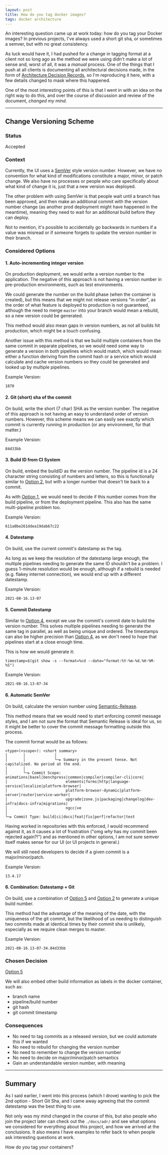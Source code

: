 ```yaml
---
layout: post
title: How do you tag docker images?
tags: docker architecture
---
```


An interesting question came up at work today: how do you tag your Docker images?  In previous projects, I've always used a short git sha, or sometimes a semver, but with no great consistency.

As luck would have it, I had pushed for a change in tagging format at a client not so long ago as the method we were using didn't make a lot of sense and, worst of all, it was a _manual_ process.  One of the things that I push at all clients is documenting all architectural decisions made, in the form of [Architecture Decision Records](/2019/06/29/architecture-decision-records), so I'm reproducing it here, with a few details changed to mask where this happened.

One of the most interesting points of this is that I went in with an idea on the right way to do this, and over the course of discussion and review of the document, _changed my mind_.

---

## Change Versioning Scheme

### Status

Accepted

### Context

Currently, the UI uses a [SemVer](https://semver.org/) style version number. However, we have no convention for what kind of modifications constitute a major, minor, or patch change.  We also have no processes or people who care specifically about what kind of change it is, just that a new version was deployed.

The other problem with using SemVer is that people wait until a branch has been approved, and then make an additional commit with the version number change (as another prod deployment might have happened in the meantime), meaning they need to wait for an additional build before they can deploy.

Not to mention, it's possible to accidentally go backwards in numbers if a value was misread or if someone forgets to update the version number in their branch.

### Considered Options

#### 1. Auto-incrementing integer version

On production deployment, we would write a version number to the application.  The negative of this approach is not having a version number in pre-production environments, such as test environments.

We could generate the number on the build phase (when the container is created), but this means that we might not release versions "in order", as the order of what feature is deployed to production is not guaranteed, although the need to merge `master` into your branch would mean a rebuild, so a new version could be generated.

This method would also mean gaps in version numbers, as not all builds hit production, which might be a touch confusing.

Another issue with this method is that we build multiple containers from the same commit in separate pipelines, so we would need some way to generate a version in both pipelines which would match, which would mean either a function deriving from the commit hash or a service which would calculate and cache version numbers so they could be generated and looked up by multiple pipelines.

Example Version:
```
1870
```

#### 2. Git (short) sha of the commit

On build, write the short (7 char) SHA as the version number.  The negative of this approach is not having an easy to understand order of version numbers.  However, this scheme means we can easily see exactly which commit is currently running in production (or any environment, for that matter.)

Example Version:
```
84d33bb
```

#### 3. Build ID from CI System

On build, embed the buildID as the version number.  The pipeline id is a 24 character string consisting of numbers and letters, so this is functionally similar to [Option 2](#2-git-short-sha-of-the-commit), but with a longer number that doesn't tie back to a commit.

As with [Option 1](#1-auto-incrementing-integer-version), we would need to decide if this number comes from the build pipeline, or from the deployment pipeline.  This also has the same multi-pipeline problem too.

Example Version:
```
611a0be261ddea19dab67c22
```

#### 4. Datestamp

On build, use the current commit's datestamp as the tag.

As long as we keep the resolution of the datestamp large enough, the multiple pipelines needing to generate the same ID shouldn't be a problem.  I guess 1-minute resolution would be enough, although if a rebuild is needed (e.g. flakey internet connection), we would end up with a different datestamp.

Example Version:
```
2021-08-16.13-07
```

#### 5. Commit Datestamp

Similar to [Option 4](#4-datestamp), except we use the commit's commit date to build the version number.  This solves multiple pipelines needing to generate the same tag in parallel, as well as being unique and ordered.  The timestamps can also be higher precision than [Option 4](#4-datestamp), as we don't need to hope that pipelines start at a close enough time.

This is how we would generate it:

```shell
timestamp=$(git show -s --format=%cd --date="format:%Y-%m-%d.%H-%M-%S")
```

Example Version:
```
2021-08-16.13-07-34
```

#### 6. Automatic SemVer

On build, calculate the version number using [Semantic-Release](https://github.com/semantic-release/semantic-release).

This method means that we would need to start enforcing commit message styles, and I am not sure the format that Semantic Release is ideal for us, so it might be better to cover the commit message formatting outside this process.

The commit format would be as follows:

```
<type>(<scope>): <short summary>
│       │             │
│       │             └─⫸ Summary in the present tense. Not capitalized. No period at the end.
│       │
│       └─⫸ Commit Scope: animations|bazel|benchpress|common|compiler|compiler-cli|core|
│                          elements|forms|http|language-service|localize|platform-browser|
│                          platform-browser-dynamic|platform-server|router|service-worker|
│                          upgrade|zone.js|packaging|changelog|dev-infra|docs-infra|migrations|
│                          ngcc|ve
│
└─⫸ Commit Type: build|ci|docs|feat|fix|perf|refactor|test
```

Having worked in repositories with this enforced, I would recommend against it, as it causes a lot of frustration ("omg _why_ has my commit been rejected again?!") and as mentioned in other options, I am not sure semver itself makes sense for our UI (or UI projects in general.)

We will still need developers to decide if a given commit is a major/minor/patch.

Example Version:
```
13.4.17
```

#### 6. Combination: Datestamp + Git

On build, use a combination of [Option 5](#5-commit-datestamp) and [Option 2](#2-git-short-sha-of-the-commit) to generate a unique build number.

This method had the advantage of the meaning of the date, with the uniqueness of the git commit, but the likelihood of us needing to distinguish two commits made at identical times by their commit sha is unlikely, especially as we require clean merges to master.

Example Version:
```
2021-08-16.13-07-34.84d33bb
```

### Chosen Decision

[Option 5](#5-commit-datestamp)

We will also embed other build information as labels in the docker container, such as:

- branch name
- pipeline/build number
- git hash
- git commit timestamp

### Consequences

- No need to tag commits as a released version, but we could automate this if we wanted
- No need to rebuild for changing the version number
- No need to remember to change the version number
- No need to decide on major/minor/patch semantics
- Gain an understandable version number, with meaning

---

## Summary

As I said earlier, I went into this process (which I drove) wanting to pick the 2nd option - Short Git Sha, and I came away agreeing that the commit datestamp was the best thing to use.

Not only was my mind changed in the course of this, but also people who join the project later can check out the `./docs/adr/` and see what options we considered for everything about this project, and how we arrived at the conclusions.  It also means I have examples to refer back to when people ask interesting questions at work.

How do _you_ tag your containers?

